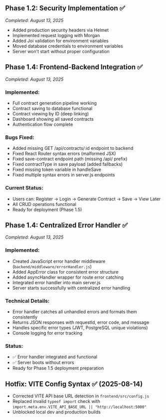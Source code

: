 
## Phase 1.2: Security Implementation ✅
*Completed: August 13, 2025*

- Added production security headers via Helmet
- Implemented request logging with Morgan
- Added Joi validation for environment variables
- Moved database credentials to environment variables
- Server won't start without proper configuration

## Phase 1.4: Frontend-Backend Integration ✅  
*Completed: August 13, 2025*

### Implemented:
- Full contract generation pipeline working
- Contract saving to database functional
- Contract viewing by ID (deep linking)
- Dashboard showing all saved contracts
- Authentication flow complete

### Bugs Fixed:
- Added missing GET /api/contracts/:id endpoint to backend
- Fixed React Router syntax errors (malformed JSX)
- Fixed save-contract endpoint path (missing /api/ prefix)
- Fixed contractType in save payload (added fallbacks)
- Fixed missing token variable in handleSave
- Fixed multiple syntax errors in server.js endpoints

### Current Status:
- Users can: Register → Login → Generate Contract → Save → View Later
- All CRUD operations functional
- Ready for deployment (Phase 1.5)

## Phase 1.4: Centralized Error Handler ✅
*Completed: August 13, 2025*
### Implemented:
- Created JavaScript error handler middleware (`backend/middleware/errorHandler.js`)
- Added AppError class for consistent error structure
- Added asyncHandler wrapper for route error catching
- Integrated error handler into main server.js
- Server starts successfully with centralized error handling
### Technical Details:
- Error handler catches all unhandled errors and formats them consistently
- Returns JSON responses with requestId, error code, and message
- Handles specific error types (JWT, PostgreSQL unique violations)
- Console logging for error tracking
### Status:
- ✅ Error handler integrated and functional
- ✅ Server boots without errors
- Ready for Phase 1.5 deployment preparation

## Hotfix: VITE Config Syntax ✅ (2025-08-14)
- Corrected VITE API base URL detection in `frontend/src/config.js`
- Replaced invalid `typeof import` check with `import.meta.env.VITE_API_BASE_URL || "http://localhost:5000"`
- Unblocked local dev and production builds
